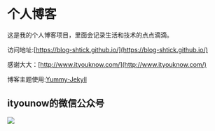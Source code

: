 # 个人博客

这是我的个人博客项目，里面会记录生活和技术的点点滴滴。


访问地址:[https://blog-shtick.github.io/](https://blog-shtick.github.io/)


感谢大大：[http://www.ityouknow.com/](http://www.ityouknow.com/)


博客主题使用:[Yummy-Jekyll](https://github.com/DONGChuan/Yummy-Jekyll)


## ityounow的微信公众号

![](http://www.ityouknow.com/assets/images/keeppuresmile_430.jpg)
